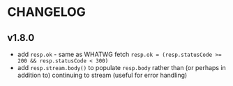 # CHANGELOG

## v1.8.0

-   add `resp.ok` - same as WHATWG fetch `resp.ok = (resp.statusCode >= 200 && resp.statusCode < 300)`
-   add `resp.stream.body()` to populate `resp.body` rather than (or perhaps in addition to) continuing to stream (useful for error handling)

